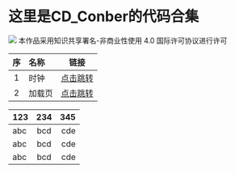 # 这里是CD_Conber的代码合集
![](https://licensebuttons.net/l/by-nc/4.0/80x15.png)
本作品采用知识共享署名-非商业性使用 4.0 国际许可协议进行许可

|序|名称|链接|
|:---:|:---|:---:|
|1| 时钟 | [点击跳转](https://gdconber.github.io/alltests/时钟 "猛戳！！！")   |F11进入全屏电脑秒~~跌价~~变时钟哦~|
|2|加载页| [点击跳转](https://gdconber.github.io/alltests/加载页 "猛戳！！！") |一起看一下午吧_(:з」∠)_ |


|123|234|345|
|:-|:-:|-:|
|abc|bcd|cde|
|abc|bcd|cde|
|abc|bcd|cde|
